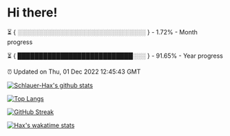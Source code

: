 # Hi there!

⏳ { ░░░░░░░░░░░░░░░░░░░░░░░░░░░░░░ } - 1.72% - Month progress

⏳ { ███████████████████████████░░░ } - 91.65% - Year progress

⏰ Updated on Thu, 01 Dec 2022 12:45:43 GMT


[![Schlauer-Hax's github stats](https://github-readme-stats.vercel.app/api?username=Schlauer-Hax&show_icons=true&theme=dark&count_private=true)](https://github.com/Schlauer-Hax)


[![Top Langs](https://github-readme-stats.vercel.app/api/top-langs/?username=Schlauer-Hax&layout=compact&theme=dark)](https://github.com/Schlauer-Hax?tab=repositories)

[![GitHub Streak](https://streak-stats.demolab.com?user=Schlauer-Hax&theme=dark)](https://git.io/streak-stats)

[![Hax's wakatime stats](https://github-readme-stats.vercel.app/api/wakatime?username=Hax&theme=dark)](https://wakatime.com/@Hax)

